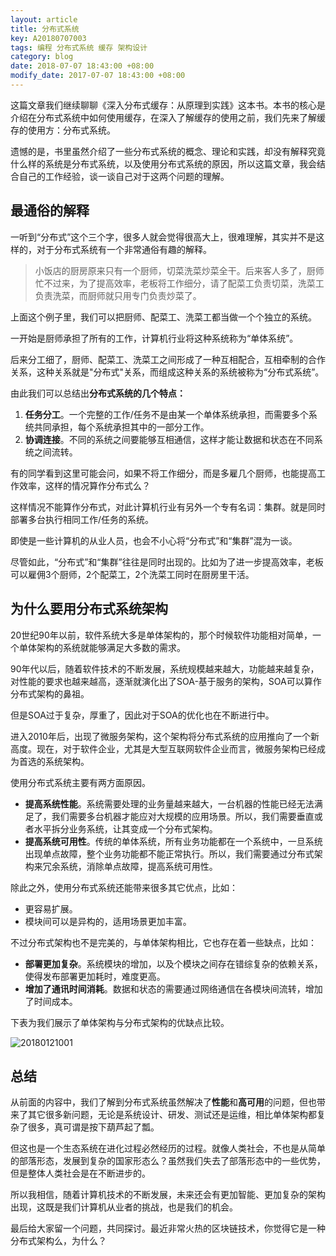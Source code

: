 ```yaml
---
layout: article
title: 分布式系统
key: A20180707003
tags: 编程 分布式系统 缓存 架构设计
category: blog
date: 2018-07-07 18:43:00 +08:00
modify_date: 2017-07-07 18:43:00 +08:00
---
```


这篇文章我们继续聊聊《深入分布式缓存：从原理到实践》这本书。本书的核心是介绍在分布式系统中如何使用缓存，在深入了解缓存的使用之前，我们先来了解缓存的使用方：分布式系统。

遗憾的是，书里虽然介绍了一些分布式系统的概念、理论和实践，却没有解释究竟什么样的系统是分布式系统，以及使用分布式系统的原因，所以这篇文章，我会结合自己的工作经验，谈一谈自己对于这两个问题的理解。

<!--more-->

## 最通俗的解释
一听到“分布式”这个三个字，很多人就会觉得很高大上，很难理解，其实并不是这样的，对于分布式系统有一个非常通俗有趣的解释。

> 小饭店的厨房原来只有一个厨师，切菜洗菜炒菜全干。后来客人多了，厨师忙不过来，为了提高效率，老板将工作细分，请了配菜工负责切菜，洗菜工负责洗菜，而厨师就只用专门负责炒菜了。

上面这个例子里，我们可以把厨师、配菜工、洗菜工都当做一个个独立的系统。

一开始是厨师承担了所有的工作，计算机行业将这种系统称为“单体系统”。

后来分工细了，厨师、配菜工、洗菜工之间形成了一种互相配合，互相牵制的合作关系，这种关系就是"分布式"关系，而组成这种关系的系统被称为“分布式系统”。

由此我们可以总结出**分布式系统的几个特点：**

1. **任务分工**。一个完整的工作/任务不是由某一个单体系统承担，而需要多个系统共同承担，每个系统承担其中的一部分工作。
2. **协调连接**。不同的系统之间要能够互相通信，这样才能让数据和状态在不同系统之间流转。

有的同学看到这里可能会问，如果不将工作细分，而是多雇几个厨师，也能提高工作效率，这样的情况算作分布式么？

这样情况不能算作分布式，对此计算机行业有另外一个专有名词：集群。就是同时部署多台执行相同工作/任务的系统。

即使是一些计算机的从业人员，也会不小心将“分布式”和“集群”混为一谈。

尽管如此，“分布式”和“集群”往往是同时出现的。比如为了进一步提高效率，老板可以雇佣3个厨师，2个配菜工，2个洗菜工同时在厨房里干活。

## 为什么要用分布式系统架构

20世纪90年以前，软件系统大多是单体架构的，那个时候软件功能相对简单，一个单体架构的系统就能够满足大多数的需求。

90年代以后，随着软件技术的不断发展，系统规模越来越大，功能越来越复杂，对性能的要求也越来越高，逐渐就演化出了SOA-基于服务的架构，SOA可以算作分布式架构的鼻祖。

但是SOA过于复杂，厚重了，因此对于SOA的优化也在不断进行中。

进入2010年后，出现了微服务架构，这个架构将分布式系统的应用推向了一个新高度。现在，对于软件企业，尤其是大型互联网软件企业而言，微服务架构已经成为首选的系统架构。

使用分布式系统主要有两方面原因。

* **提高系统性能**。系统需要处理的业务量越来越大，一台机器的性能已经无法满足了，我们需要多台机器才能应对大规模的应用场景。所以，我们需要垂直或者水平拆分业务系统，让其变成一个分布式架构。
* **提高系统可用性**。传统的单体系统，所有业务功能都在一个系统中，一旦系统出现单点故障，整个业务功能都不能正常执行。所以，我们需要通过分布式架构来冗余系统，消除单点故障，提高系统可用性。

除此之外，使用分布式系统还能带来很多其它优点，比如：

* 更容易扩展。
* 模块间可以是异构的，适用场景更加丰富。

不过分布式架构也不是完美的，与单体架构相比，它也存在着一些缺点，比如：

* **部署更加复杂**。系统模块的增加，以及个模块之间存在错综复杂的依赖关系，使得发布部署更加耗时，难度更高。
* **增加了通讯时间消耗**。数据和状态的需要通过网络通信在各模块间流转，增加了时间成本。

下表为我们展示了单体架构与分布式架构的优缺点比较。

![20180121001](https://wangtao-1256981172.cos.ap-guangzhou.myqcloud.com/20180121001.png)

## 总结

从前面的内容中，我们了解到分布式系统虽然解决了**性能**和**高可用**的问题，但也带来了其它很多新问题，无论是系统设计、研发、测试还是运维，相比单体架构都复杂了很多，真可谓是按下葫芦起了瓢。

但这也是一个生态系统在进化过程必然经历的过程。就像人类社会，不也是从简单的部落形态，发展到复杂的国家形态么？虽然我们失去了部落形态中的一些优势，但是整体人类社会是在不断进步的。

所以我相信，随着计算机技术的不断发展，未来还会有更加智能、更加复杂的架构出现，这既是我们计算机从业者的挑战，也是我们的机会。

最后给大家留一个问题，共同探讨。最近非常火热的区块链技术，你觉得它是一种分布式架构么，为什么？

